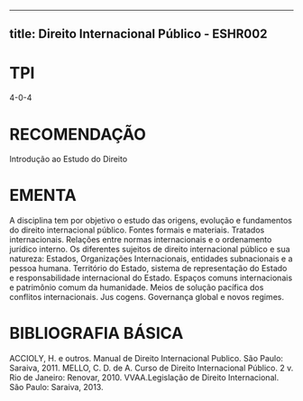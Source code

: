 
---
title: Direito Internacional Público - ESHR002 
---

# TPI

4-0-4

# RECOMENDAÇÃO

Introdução ao Estudo do Direito

# EMENTA

A disciplina tem por objetivo o estudo das origens, evolução e fundamentos do direito internacional público. Fontes formais e materiais. Tratados internacionais. Relações entre normas internacionais e o ordenamento jurídico interno. Os diferentes sujeitos de direito internacional público e sua natureza: Estados, Organizações Internacionais, entidades subnacionais e a pessoa humana. Território do Estado, sistema de representação do Estado e responsabilidade internacional do Estado. Espaços comuns internacionais e patrimônio comum da humanidade. Meios de solução pacífica dos conflitos internacionais. Jus cogens. Governança global e novos regimes.

# BIBLIOGRAFIA BÁSICA

ACCIOLY, H. e outros. Manual de Direito Internacional Publico. São Paulo: Saraiva, 2011.
MELLO, C. D. de A. Curso de Direito Internacional Público. 2 v. Rio de Janeiro: Renovar, 2010.
VVAA.Legislação de Direito Internacional. São Paulo: Saraiva, 2013.
        
